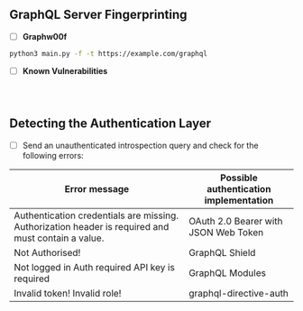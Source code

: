 ## **GraphQL Server Fingerprinting**

- [ ] **Graphw00f**
```bash
python3 main.py -f -t https://example.com/graphql
```

- [ ] **Known Vulnerabilities**
```



```


## **Detecting the Authentication Layer**

- [ ] Send an unauthenticated introspection query and check for the following errors:

| **Error message**                                                                                          | **Possible authentication implementation** |
| ---------------------------------------------------------------------------------------------------------- | ------------------------------------------ |
| Authentication credentials are missing.         Authorization header is required and must contain a value. | OAuth 2.0 Bearer with JSON Web Token       |
| Not Authorised!                                                                                            | GraphQL Shield                             |
| Not logged in Auth required API key is required                                                            | GraphQL Modules                            |
| Invalid token!                                                       Invalid role!                         | graphql-directive-auth                     |

